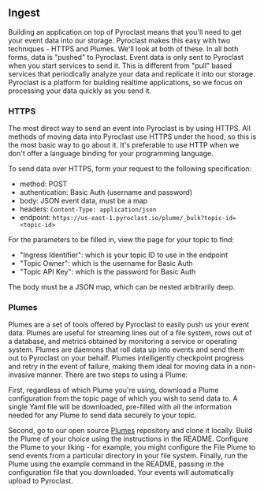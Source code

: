 ## Ingest

Building an application on top of Pyroclast means that you'll need to get your event data into our storage. Pyroclast
makes this easy with two techniques - HTTPS and Plumes. We'll look at both of these.
In all both forms, data is "pushed" to Pyroclast. Event data is only sent to Pyroclast when you start services to send it.
This is different from "pull" based services that periodically analyze your data and replicate it into our storage. Pyroclast is a platform for building realtime applications, so we focus on processing your data quickly as you send it.

### HTTPS

The most direct way to send an event into Pyroclast is by using HTTPS. All methods of moving data into Pyroclast use HTTPS under the hood, so this is the most basic way to go about it. It's preferable to use HTTP when we don't offer a language binding for your programming language.

To send data over HTTPS, form your request to the following specification:
- method: POST
- authentication: Basic Auth (username and password)
- body: JSON event data, must be a map
- headers: `Content-Type: application/json`
- endpoint: `https://us-east-1.pyroclast.io/plume/_bulk?topic-id=<topic-id>`

For the parameters to be filled in, view the page for your topic to find:
- "Ingress Identifier": which is your topic ID to use in the endpoint
- "Topic Owner": which is the username for Basic Auth
- "Topic API Key": which is the password for Basic Auth

The body must be a JSON map, which can be nested arbitrarily deep.

### Plumes

Plumes are a set of tools offered by Pyroclast to easily push us your event data. Plumes are useful for streaming lines out of a file system, rows out of a database, and metrics obtained by monitoring a service or operating system. Plumes are daemons that roll data up into events and send them out to Pyroclast on your behalf. Plumes intelligently checkpoint progress and retry in the event of failure, making them ideal for moving data in a non-invasive manner. There are two steps to using a Plume:

First, regardless of which Plume you're using, download a Plume configuration from the topic page of which you wish to send data to. A single Yaml file will be downloaded, pre-filled with all the information needed for any Plume to send data securely to your topic.

Second, go to our open source [Plumes](https://github.com/onyx-platform/pyroclast-plumes) repository and clone it locally. Build the Plume of your choice using the instructions in the README. Configure the Plume to your liking - for example, you might configure the File Plume to send events from a particular directory in your file system. Finally, run the Plume using the example command in the README, passing in the configuration file that you downloaded. Your events will automatically upload to Pyroclast.
